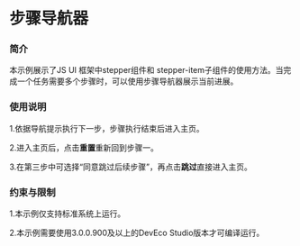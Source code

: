 # 步骤导航器

### 简介<a name="section104mcpsimp"></a>

本示例展示了JS UI 框架中stepper组件和 stepper-item子组件的使用方法。当完成一个任务需要多个步骤时，可以使用步骤导航器展示当前进展。

### 使用说明<a name="section107mcpsimp"></a>

1.依据导航提示执行下一步，步骤执行结束后进入主页。

2.进入主页后，点击**重置**重新回到步骤一。

3.在第三步中可选择“同意跳过后续步骤”，再点击**跳过**直接进入主页。

### 约束与限制<a name="section112mcpsimp"></a>

1.本示例仅支持标准系统上运行。

2.本示例需要使用3.0.0.900及以上的DevEco Studio版本才可编译运行。


